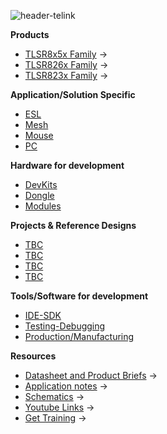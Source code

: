 
![header-telink]({{site.baseurl}}/big-header.jpg)

**Products**
- [TLSR8x5x Family](https://telinkgithub.github.io/TLSR8x5x-Family/ "TLSR8x5x") →
- [TLSR826x Family](https://telinkgithub.github.io/TLSR826x-Family/ "TLSR826x") →
- [TLSR823x Family](https://telinkgithub.github.io/TLSR823x-Family/ "TLSR823x") →

**Application/Solution Specific**
- [ESL](https://telinkgithub.github.io/ESL/ "ESL") 
- [Mesh](https://telinkgithub.github.io/Mesh/ "Mesh") 
- [Mouse](https://telinkgithub.github.io/Mouse/ "Mouse") 
- [PC](https://telinkgithub.github.io/PC/ "PC") 

**Hardware for development**
- [DevKits](https://telinkgithub.github.io/DevKits/ "DevKits") 
- [Dongle](https://telinkgithub.github.io/Dongle/ "Dongle") 
- [Modules](https://telinkgithub.github.io/Modules/ "Mouse") 

**Projects & Reference Designs**
- [TBC](https://telinkgithub.github.io/DevKits/ "DevKits") 
- [TBC](https://telinkgithub.github.io/Dongle/ "Dongle") 
- [TBC](https://telinkgithub.github.io/Modules/ "Mouse") 
- [TBC](https://telinkgithub.github.io/Modules/ "Mouse") 

**Tools/Software for development**
- [IDE-SDK](https://telinkgithub.github.io/IDE-SDK/ "ID-SDK") 
- [Testing-Debugging](https://telinkgithub.github.io/Testing-Debugging/ "Testing-Debugging") 
- [Production/Manufacturing](https://telinkgithub.github.io/Production-Manufacturing/ "Testing-Debugging") 

**Resources**
- [Datasheet and Product Briefs](https://telinkgithub.github.io/item-4/ "ESL") →
- [Application notes](https://telinkgithub.github.io/item-4/ "Mesh") →
- [Schematics](https://telinkgithub.github.io/item-4/ "Mouse") →
- [Youtube Links](https://telinkgithub.github.io/item-4/ "PC") →
- [Get Training](https://telinkgithub.github.io/item-4/ "PC") →
